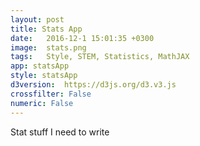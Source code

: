 ```yaml
---
layout: post
title: Stats App
date:   2016-12-1 15:01:35 +0300
image:  stats.png
tags:   Style, STEM, Statistics, MathJAX
app: statsApp
style: statsApp
d3version:  https://d3js.org/d3.v3.js
crossfilter: False
numeric: False
---
```


Stat stuff I need to write
